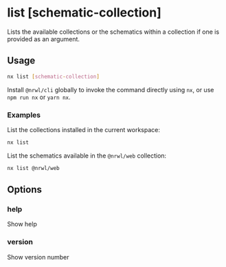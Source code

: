 # list [schematic-collection]

Lists the available collections or the schematics within a collection if one is provided as an argument.

## Usage

```bash
nx list [schematic-collection]
```

Install `@nrwl/cli` globally to invoke the command directly using `nx`, or use `npm run nx` or `yarn nx`.

### Examples

List the collections installed in the current workspace:

```bash
nx list
```

List the schematics available in the `@nrwl/web` collection:

```bash
nx list @nrwl/web
```

## Options

### help

Show help

### version

Show version number
